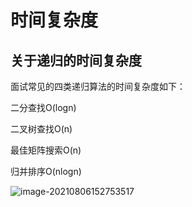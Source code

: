 # 时间复杂度

## 关于递归的时间复杂度

面试常见的四类递归算法的时间复杂度如下：

二分查找O(logn)

二叉树查找O(n)

最佳矩阵搜索O(n)

归并排序O(nlogn)



![image-20210806152753517](C:\Users\Administrator\AppData\Roaming\Typora\typora-user-images\image-20210806152753517.png)

